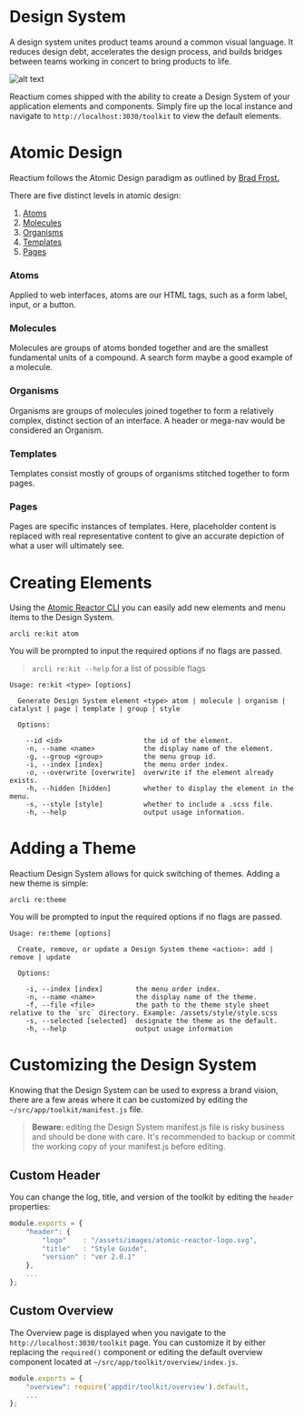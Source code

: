 # Design System

A design system unites product teams around a common visual language. It reduces design debt, accelerates the design process, and builds bridges between teams working in concert to bring products to life.

![alt text](https://image.ibb.co/fzm3po/design_systems.png "A UI audit collects the many permutations of simple UI elements to illustrate how deep in design debt your team is.")

Reactium comes shipped with the ability to create a Design System of your application elements and components. Simply fire up the local instance and navigate to `http://localhost:3030/toolkit` to view the default elements.


# Atomic Design
Reactium follows the Atomic Design paradigm as outlined by [Brad Frost.](http://bradfrost.com/blog/post/atomic-web-design/)

There are five distinct levels in atomic design:
1. [Atoms](#atoms)
2. [Molecules](#molecules)
3. [Organisms](#organisms)
4. [Templates](templates)
5. [Pages](#pages)

### Atoms
Applied to web interfaces, atoms are our HTML tags, such as a form label, input, or a button.

### Molecules
Molecules are groups of atoms bonded together and are the smallest fundamental units of a compound. A search form maybe a good example of a molecule.

### Organisms
Organisms are groups of molecules joined together to form a relatively complex, distinct section of an interface. A header or mega-nav would be considered an Organism.

### Templates
Templates consist mostly of groups of organisms stitched together to form pages.

### Pages
Pages are specific instances of templates. Here, placeholder content is replaced with real representative content to give an accurate depiction of what a user will ultimately see.


# Creating Elements
Using the [Atomic Reactor CLI](https://www.npmjs.com/package/atomic-reactor-cli) you can easily add new elements and menu items to the Design System.
```
arcli re:kit atom
```

You will be prompted to input the required options if no flags are passed.

> `arcli re:kit --help` for a list of possible flags

```
Usage: re:kit <type> [options]

  Generate Design System element <type> atom | molecule | organism | catalyst | page | template | group | style

  Options:

    --id <id>                    the id of the element.
    -n, --name <name>            the display name of the element.
    -g, --group <group>          the menu group id.
    -i, --index [index]          the menu order index.
    -o, --overwrite [overwrite]  overwrite if the element already exists.
    -h, --hidden [hidden]        whether to display the element in the menu.
    -s, --style [style]          whether to include a .scss file.
    -h, --help                   output usage information.

```


# Adding a Theme
Reactium Design System allows for quick switching of themes. Adding a new theme is simple:
```
arcli re:theme
```

You will be prompted to input the required options if no flags are passed.

```
Usage: re:theme [options]

  Create, remove, or update a Design System theme <action>: add | remove | update

  Options:

    -i, --index [index]        the menu order index.
    -n, --name <name>          the display name of the theme.
    -f, --file <file>          the path to the theme style sheet relative to the `src` directory. Example: /assets/style/style.scss
    -s, --selected [selected]  designate the theme as the default.
    -h, --help                 output usage information
```

# Customizing the Design System
Knowing that the Design System can be used to express a brand vision, there are a few areas where it can be customized by editing the `~/src/app/toolkit/manifest.js` file.

> __Beware:__ editing the Design System manifest.js file is risky business and should be done with care. It's recommended to backup or commit the working copy of your manifest.js before editing.

## Custom Header
You can change the log, title, and version of the toolkit by editing the `header` properties:

```js
module.exports = {
    "header": {
        "logo"    : "/assets/images/atomic-reactor-logo.svg",
        "title"   : "Style Guide",
        "version" : "ver 2.0.1"
    },
    ...
};
```

## Custom Overview
The Overview page is displayed when you navigate to the `http://localhost:3030/toolkit` page.
You can customize it by either replacing the `required()` component or editing the default overview component located at `~/src/app/toolkit/overview/index.js`.

```js
module.exports = {
    "overview": require('appdir/toolkit/overview').default,
    ...
};
```
